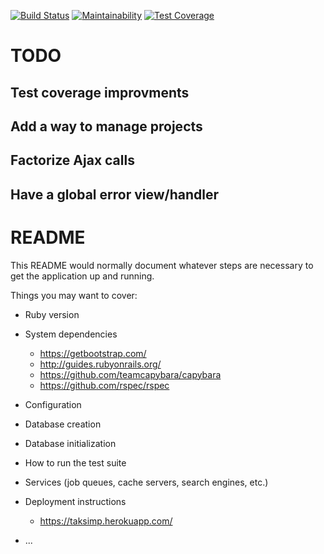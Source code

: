 [![Build Status](https://travis-ci.com/cyrilchampier/taksimp.svg?branch=master)](https://travis-ci.com/cyrilchampier/taksimp)
[![Maintainability](https://api.codeclimate.com/v1/badges/254474d0efa074e1955e/maintainability)](https://codeclimate.com/github/cyrilchampier/taksimp/maintainability)
[![Test Coverage](https://api.codeclimate.com/v1/badges/254474d0efa074e1955e/test_coverage)](https://codeclimate.com/github/cyrilchampier/taksimp/test_coverage)

# TODO

## Test coverage improvments
## Add a way to manage projects
## Factorize Ajax calls
## Have a global error view/handler



# README

This README would normally document whatever steps are necessary to get the
application up and running.

Things you may want to cover:

* Ruby version

* System dependencies
  * https://getbootstrap.com/
  * http://guides.rubyonrails.org/
  * https://github.com/teamcapybara/capybara
  * https://github.com/rspec/rspec

* Configuration

* Database creation

* Database initialization

* How to run the test suite

* Services (job queues, cache servers, search engines, etc.)

* Deployment instructions
  * https://taksimp.herokuapp.com/

* ...
